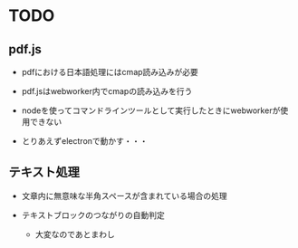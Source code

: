 # TODO

## pdf.js
- pdfにおける日本語処理にはcmap読み込みが必要

- pdf.jsはwebworker内でcmapの読み込みを行う

- nodeを使ってコマンドラインツールとして実行したときにwebworkerが使用できない

- とりあえずelectronで動かす・・・

## テキスト処理
- 文章内に無意味な半角スペースが含まれている場合の処理

- テキストブロックのつながりの自動判定
  + 大変なのであとまわし
